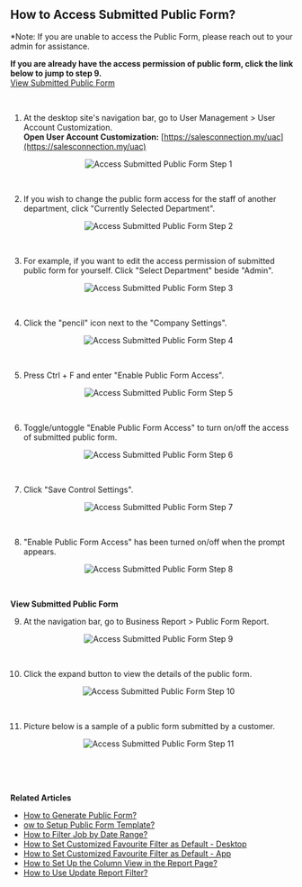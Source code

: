 ## How to Access Submitted Public Form?

*Note: If you are unable to access the Public Form, please reach out to your admin for assistance.

**If you are already have the access permission of public form, click the link below to jump to step 9.**<br>
[View Submitted Public Form](#section1)<br>

<br>

1. At the desktop site's navigation bar, go to User Management > User Account Customization.<br>
   **Open User Account Customization:** [https://salesconnection.my/uac](https://salesconnection.my/uac)<br>
     
   <p align="center">
      <img src="img/Access_Submitted_Public_Form_Step_1.png" alt="Access Submitted Public Form Step 1">
   </p><br>

2. If you wish to change the public form access for the staff of another department, click "Currently Selected Department".

   <p align="center">
     <img src="img/Access_Submitted_Public_Form_Step_2.png" alt="Access Submitted Public Form Step 2">
   </p><br>

3. For example, if you want to edit the access permission of submitted public form for yourself. Click "Select Department" beside "Admin".

   <p align="center">
     <img src="img/Access_Submitted_Public_Form_Step_3.png" alt="Access Submitted Public Form Step 3">
   </p><br>

4. Click the "pencil" icon next to the "Company Settings".

   <p align="center">
     <img src="img/Access_Submitted_Public_Form_Step_4.png" alt="Access Submitted Public Form Step 4">
   </p><br>

5. Press Ctrl + F and enter "Enable Public Form Access".

   <p align="center">
     <img src="img/Access_Submitted_Public_Form_Step_5.png" alt="Access Submitted Public Form Step 5">
   </p><br>

6. Toggle/untoggle "Enable Public Form Access" to turn on/off the access of submitted public form.

   <p align="center">
     <img src="img/Access_Submitted_Public_Form_Step_6.png" alt="Access Submitted Public Form Step 6">
   </p><br>

7. Click "Save Control Settings".

   <p align="center">
     <img src="img/Access_Submitted_Public_Form_Step_7.png" alt="Access Submitted Public Form Step 7">
   </p><br>

8. "Enable Public Form Access" has been turned on/off when the prompt appears.
 
   <p align="center">
     <img src="img/Access_Submitted_Public_Form_Step_8.png" alt="Access Submitted Public Form Step 8">
   </p><br>

   <a id="section1"></a>

**View Submitted Public Form**

9. At the navigation bar, go to Business Report > Public Form Report.

   <p align="center">
     <img src="img/Access_Submitted_Public_Form_Step_9.png" alt="Access Submitted Public Form Step 9">
   </p><br>

10. Click the expand button to view the details of the public form.

    <p align="center">
      <img src="img/Access_Submitted_Public_Form_Step_10.png" alt="Access Submitted Public Form Step 10">
    </p><br>

11. Picture below is a sample of a public form submitted by a customer.

    <p align="center">
      <img src="img/Access_Submitted_Public_Form_Step_11.png" alt="Access Submitted Public Form Step 11">
    </p>
<br><br><br>

**Related Articles**
- [How to Generate Public Form?](Creation_of_Public_Form.md)
- [ow to Setup Public Form Template?](Setup_Public_Form_Template_Page.md)
- [How to Filter Job by Date Range?](Job_Filter_by_Date_Range.md)
- [How to Set Customized Favourite Filter as Default - Desktop ](Default_Favourite_Filter.md)
- [How to Set Customized Favourite Filter as Default - App ](Default_Favourite_Filter_App.md)
- [How to Set Up the Column View in the Report Page?](How_to_Set_Up_the_Column_View_in_the_Report_Page.md)
- [How to Use Update Report Filter?](Job_Update_Report_Filter.md)

